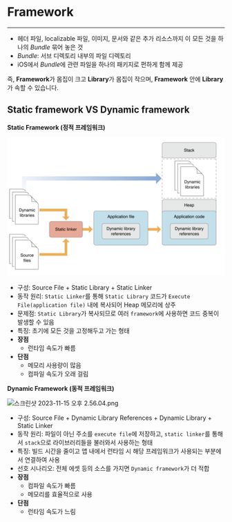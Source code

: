 # Framework

---

- 헤더 파일, localizable 파일, 이미지, 문서와 같은 추가 리소스까지 이 모든 것을 하나의 *Bundle* 묶어 놓은 것
- *Bundle*: 서브 디렉토리 내부의 파일 디렉토리
- iOS에서 *Bundle*에 관련 파일을 하나의 패키지로 편하게 함께 제공

즉, **Framework**가 몸집이 크고 **Library**가 몸집이 작으며, **Framework** 안에 **Library**가 속할 수 있습니다.

## Static framework VS Dynamic framework

**Static Framework (정적 프레임워크)**

![스크린샷 2023-11-15 오후 2.56.17.png](https://raw.githubusercontent.com/jjunhaa0211/Tuist-Junha/main/Tuist/Chapter%20II/2/Framework-image/20.png?token=GHSAT0AAAAAACH7GOFK3DPNVLGR7IR3PUBIZKUMXYQ)

- 구성: Source File + Static Library + Static Linker
- 동작 원리: `Static Linker`를 통해 `Static Library` 코드가 `Execute File(application file)` 내에 복사되어 Heap 메모리에 상주
- 문제점: `Static Library`가 복사되므로 여러 `framework`에 사용하면 코드 중복이 발생할 수 있음
- 특징: 초기에 모든 것을 고정해두고 가는 형태
- **장점**
    - 런타임 속도가 빠름
- **단점**
    - 메모리 사용량이 많음
    - 컴파일 속도가 오래 걸림

**Dynamic Framework (동적 프레임워크)**

![스크린샷 2023-11-15 오후 2.56.04.png](Framework%2042aa285f9a6d4dc4b204b020ff245e51/%25E1%2584%2589%25E1%2585%25B3%25E1%2584%258F%25E1%2585%25B3%25E1%2584%2585%25E1%2585%25B5%25E1%2586%25AB%25E1%2584%2589%25E1%2585%25A3%25E1%2586%25BA_2023-11-15_%25E1%2584%258B%25E1%2585%25A9%25E1%2584%2592%25E1%2585%25AE_2.56.04.png)

- 구성: Source File + Dynamic Library References + Dynamic Library + Static Linker
- 동작 원리: 파일이 아닌 주소를 `execute file`에 저장하고, `static linker`를 통해서 `stack`으로 라이브러리들을 불러와서 사용하는 형태
- 특징: 빌드 시간을 줄이고 앱 내에서 런타임 시 해당 프레임워크가 사용되는 부분에서 연결하여 사용
- 선호 시나리오: 전체 에셋 등의 소스를 가지면 `Dynamic framework`가 더 적합
- **장점**
    - 컴파일 속도가 빠름
    - 메모리를 효율적으로 사용
- **단점**
    - 런타임 속도가 느림
